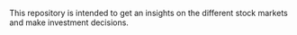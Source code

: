 This repository is intended to get an insights on the different stock markets and make investment decisions.
